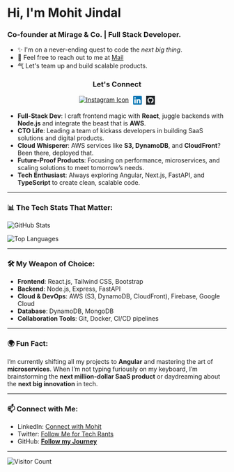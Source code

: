 # Hi, I'm Mohit Jindal
### Co-founder at Mirage & Co. | Full Stack Developer. 
- ✨ I'm on a never-ending quest to code the *next big thing*.
- 📧 Feel free to reach out to me at [Mail](mailto:jindalm55@gmail.com)
- ⽓ Let's team up and build scalable products.



<h3 align="center"> Let's Connect</h3>
<div align="center" style="display: flex; justify-content: center;">
  <a href="https://www.instagram.com/your_instagram_username" target="_blank">
    <img src="https://github.com/GitMohit123/GitMohit123/blob/main/IgLogo.avif" alt="Instagram Icon" width="20" height="20" style="margin-right: 10px;">
  </a>
  <a href="https://www.linkedin.com/in/mohit-jindal-ab40a825b/" target="_blank">
    <img src="https://github.com/GitMohit123/GitMohit123/blob/main/LinkedIn.png" alt="LinkedIn Icon" width="20" height="20" style="margin-right: 10px;">
  </a>
  <a href="https://github.com/GitMohit123" target="_blank">
    <img src="https://github.com/GitMohit123/GitMohit123/blob/main/Github.webp" alt="GitHub Icon" width="20" height="20">
  </a>
</div>

- **Full-Stack Dev**: I craft frontend magic with **React**, juggle backends with **Node.js** and integrate the beast that is **AWS**.
- **CTO Life**: Leading a team of kickass developers in building SaaS solutions and digital products.
- **Cloud Whisperer**: AWS services like **S3, DynamoDB**, and **CloudFront**? Been there, deployed that. 
- **Future-Proof Products**: Focusing on performance, microservices, and scaling solutions to meet tomorrow’s needs.
- **Tech Enthusiast**: Always exploring Angular, Next.js, FastAPI, and **TypeScript** to create clean, scalable code.

---

### 📊 The Tech Stats That Matter:

![GitHub Stats](https://github-readme-stats.vercel.app/api?username=mohitjindal1&show_icons=true&theme=radical)

![Top Languages](https://github-readme-stats.vercel.app/api/top-langs/?username=mohitjindal1&layout=compact&theme=radical)

---

### 🛠️ My Weapon of Choice:

- **Frontend**: React.js, Tailwind CSS, Bootstrap
- **Backend**: Node.js, Express, FastAPI
- **Cloud & DevOps**: AWS (S3, DynamoDB, CloudFront), Firebase, Google Cloud
- **Database**: DynamoDB, MongoDB
- **Collaboration Tools**: Git, Docker, CI/CD pipelines

---

### 🌍 Fun Fact:

I’m currently shifting all my projects to **Angular** and mastering the art of **microservices**. When I’m not typing furiously on my keyboard, I’m brainstorming the **next million-dollar SaaS product** or daydreaming about the **next big innovation** in tech.

---

### 📫 Connect with Me:

- LinkedIn: [Connect with Mohit](https://www.linkedin.com/in/mohitjindal)
- Twitter: [Follow Me for Tech Rants](https://twitter.com/mohitjindal)
- GitHub: **[Follow my Journey](https://github.com/mohitjindal1)**

---

![Visitor Count](https://komarev.com/ghpvc/?username=mohitjindal1&color=brightgreen)
